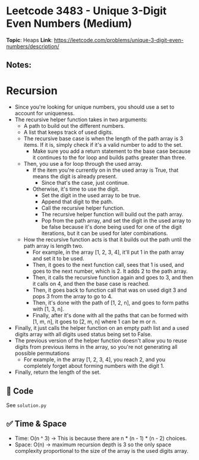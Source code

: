 # Leetcode 3483 - Unique 3-Digit Even Numbers (Medium)

**Topic**: Heaps
**Link**: https://leetcode.com/problems/unique-3-digit-even-numbers/description/

## Notes:

# Recursion 
 - Since you're looking for unique numbers, you should use a set to account for uniqueness.  
 - The recursive helper function takes in two arguments:
    - A path to build out the different numbers. 
    - A list that keeps track of used digits. 
    - The recursive base case is when the length of the path array is 3 items. If it is, simply check if it's a valid number to add to the set. 
        - Make sure you add a return statement to the base case because it continues to the for loop and builds paths greater than three.
    - Then, you use a for loop through the used array. 
        - If the item you're currently on in the used array is True, that means the digit is already present. 
            - Since that's the case, just continue.
        - Otherwise, it's time to use the digit. 
            - Set the digit in the used array to be true. 
            - Append that digit to the path. 
            - Call the recursive helper function. 
            - The recursive helper function will build out the path array. 
            - Pop from the path array, and set the digit in the used array to be false because it's done being used for one of the digit iterations, but it can be used for later combinations.
    - How the recursive function acts is that it builds out the path until the path array is length two.
        - For example, in the array [1, 2, 3, 4], it'll put 1 in the path array and set it to be used. 
        - Then, it goes to the next function call, sees that 1 is used, and goes to the next number, which is 2. It adds 2 to the path array. 
        - Then, it calls the recursive function again and goes to 3, and then it calls on 4, and then the base case is reached. 
        - Then, it goes back to function call that was on used digit 3 and pops 3 from the array to go to 4. 
        - Then, it's done with the path of [1, 2, n], and goes to form paths with [1, 3, n]. 
        - Finally, after it's done with all the paths that can be formed with [1, m, n], it goes to [2, m, n] where 1 can be m or n. 
 - Finally, it just calls the helper function on an empty path list and a used digits array with all digits used status being set to False. 
 - The previous version of the helper function doesn't allow you to reuse digits from previous items in the array, so you're not generating all possible permutations
    - For example, in the array [1, 2, 3, 4], you reach 2, and you completely forget about forming numbers with the digit 1. 
 - Finally, return the length of the set. 

## 🧪 Code
See `solution.py`

## ✅ Time & Space
- Time: O(n ^ 3) -> This is because there are n * (n - 1) * (n - 2) choices. 
- Space: O(n) -> maximum recursion depth is 3 so the only space complexity proportional to the size of the array is the used digits array. 